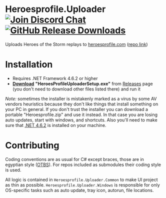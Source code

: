 # Heroesprofile.Uploader [![Join Discord Chat](https://img.shields.io/discord/650747275886198815?label=Discord&logo=discord)](https://discord.gg/cADfdFP)[![GitHub Release Downloads](https://img.shields.io/github/downloads/Heroes-Profile/HeroesProfile.Uploader/latest/total.svg)]()



Uploads Heroes of the Storm replays to [heroesprofile.com](https://www.heroesprofile.com/) ([repo link](https://github.com/Heroes-Profile/HeroesProfile.Uploader))

# Installation

* Requires .NET Framework 4.6.2 or higher
* [__Download__](https://github.com/Heroes-Profile/HeroesProfile.Uploader/releases/latest) **"HeroesProfileUploaderSetup.exe"** from [Releases](https://github.com/Heroes-Profile/HeroesProfile.Uploader/releases/latest) page (you don't need to download other files listed there) and run it

*Note:* sometimes the installer is mistakenly marked as a virus by some AV vendors heuristics because they don't like things that install something on your PC in general. If you don't trust the installer you can download a portable "Heroesprofile.zip" and use it instead. In that case you are losing auto updates, start with windows, and shortcuts. Also you'll need to make sure that [.NET 4.6.2](https://www.microsoft.com/en-us/download/details.aspx?id=53344) is installed on your machine.

# Contributing

Coding conventions are as usual for C# except braces, those are in egyptian style ([OTBS](https://en.wikipedia.org/wiki/Indent_style#1TBS)). For repos included as submodules their coding style is used.

All logic is contained in `Heroesprofile.Uploader.Common` to make UI project as thin as possible. `Heroesprofile.Uploader.Windows` is responsible for only OS-specific tasks such as auto update, tray icon, autorun, file locations.
